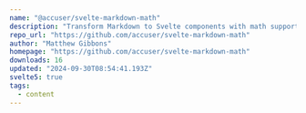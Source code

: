 ```yaml
---
name: "@accuser/svelte-markdown-math"
description: "Transform Markdown to Svelte components with math support."
repo_url: "https://github.com/accuser/svelte-markdown-math"
author: "Matthew Gibbons"
homepage: "https://github.com/accuser/svelte-markdown-math"
downloads: 16
updated: "2024-09-30T08:54:41.193Z"
svelte5: true
tags: 
  - content
---
```

